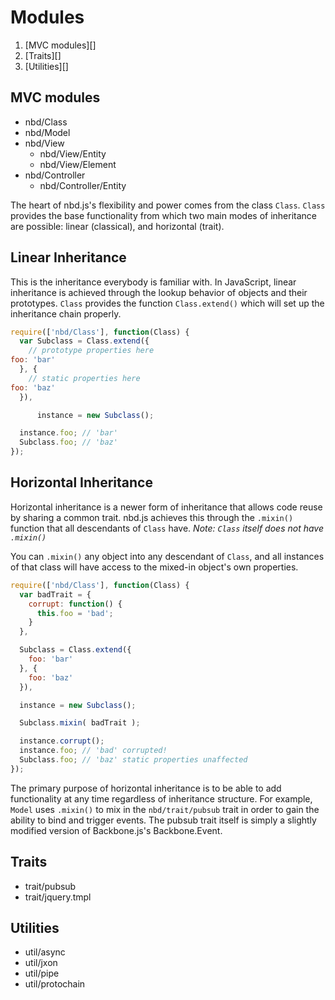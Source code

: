 # Modules

1. [MVC modules][]
2. [Traits][]
3. [Utilities][]

## MVC modules

* nbd/Class
* nbd/Model
* nbd/View
  * nbd/View/Entity
  * nbd/View/Element
* nbd/Controller
  * nbd/Controller/Entity

The heart of nbd.js's flexibility and power comes from the class `Class`.
`Class` provides the base functionality from which two main modes of
inheritance are possible: linear (classical), and horizontal (trait).

Linear Inheritance
---

This is the inheritance everybody is familiar with. In JavaScript, linear
inheritance is achieved through the lookup behavior of objects and their
prototypes. `Class` provides the function `Class.extend()` which will set up 
the inheritance chain properly.

```javascript
require(['nbd/Class'], function(Class) {
  var Subclass = Class.extend({
    // prototype properties here
foo: 'bar'
  }, {
    // static properties here
foo: 'baz'
  }),

      instance = new Subclass();

  instance.foo; // 'bar'
  Subclass.foo; // 'baz'
});
```

Horizontal Inheritance
---

Horizontal inheritance is a newer form of inheritance that allows code reuse
by sharing a common trait. nbd.js achieves this through the `.mixin()` function
that all descendants of `Class` have. *Note: `Class` itself does not have
`.mixin()`*

You can `.mixin()` any object into any descendant of `Class`, and all instances
of that class will have access to the mixed-in object's own properties.

```javascript
require(['nbd/Class'], function(Class) {
  var badTrait = {
    corrupt: function() {
      this.foo = 'bad';
    }
  },

  Subclass = Class.extend({
    foo: 'bar'
  }, {
    foo: 'baz'
  }),

  instance = new Subclass();

  Subclass.mixin( badTrait );

  instance.corrupt();
  instance.foo; // 'bad' corrupted!
  Subclass.foo; // 'baz' static properties unaffected
});
```

The primary purpose of horizontal inheritance is to be able to add
functionality at any time regardless of inheritance structure. For example,
`Model` uses `.mixin()` to mix in the `nbd/trait/pubsub` trait in order to gain
the ability to bind and trigger events. The pubsub trait itself is simply a
slightly modified version of Backbone.js's Backbone.Event.

## Traits

* trait/pubsub
* trait/jquery.tmpl

## Utilities

* util/async
* util/jxon
* util/pipe
* util/protochain
